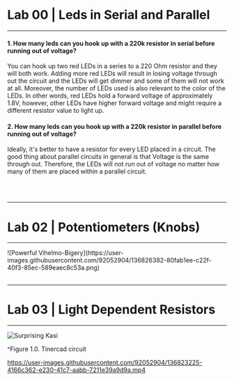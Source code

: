 <h1> Lab 00 | Leds in Serial and Parallel </h1>
<hr>
<h4>1. How many leds can you hook up with a 220k resistor in serial before running out of voltage?</h4> 
<p>You can hook up two red LEDs in a series to a 220 Ohm resistor and they will both work. Adding more red LEDs will result in losing voltage through out the circuit and the LEDs will get dimmer and some of them will not work at all. Moreover, the number of LEDs used is also relevant to the color of the LEDs. In other words, red LEDs hold a forward voltage of approximately 1.8V, however, other LEDs have higher forward voltage and might require a different resistor value to light up. </p>

<h4>2. How many leds can you hook up with a 220k resistor in parallel before running out of voltage? </h4>
<p> Ideally, it's better to have a resistor for every LED placed in a circuit. The good thing about parallel circuits in general is that Voltage is the same through out. Therefore, the LEDs will not run out of voltage no matter how many of them are placed within a parallel circuit. </p>

<br>
<br>

<hr>
<h1> Lab 02 | Potentiometers (Knobs) </h1>
<hr>
![Powerful Vihelmo-Bigery](https://user-images.githubusercontent.com/92052904/136826382-80fab1ee-c22f-40f3-85ec-589eaec8c53a.png)


<br>
<br>

<hr>
<h1> Lab 03 | Light Dependent Resistors </h1>
<hr>


![Surprising Kasi](https://user-images.githubusercontent.com/92052904/136822725-6d1202cd-d8fe-4956-a33d-1e6ea5caf0aa.png)
<p>^Figure 1.0. Tinercad circuit</p>



https://user-images.githubusercontent.com/92052904/136823225-4166c362-e230-41c7-aabb-7211e39a9d9a.mp4


